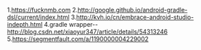
1.https://fucknmb.com
2.http://google.github.io/android-gradle-dsl/current/index.html
3.http://kvh.io/cn/embrace-android-studio-indepth.html
4.gradle wrapper--http://blog.csdn.net/xiaoyur347/article/details/54313246
5.https://segmentfault.com/a/1190000004229002